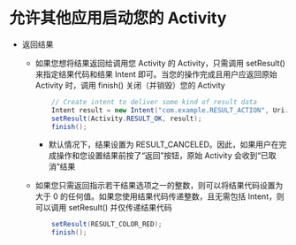 # 允许其他应用启动您的 Activity

+ 返回结果

  + 如果您想将结果返回给调用您 Activity 的 Activity，只需调用 setResult() 来指定结果代码和结果 Intent 即可。当您的操作完成且用户应返回原始 Activity 时，调用 finish() 关闭（并销毁）您的 Activity

    ```java
        // Create intent to deliver some kind of result data
        Intent result = new Intent("com.example.RESULT_ACTION", Uri.parse("content://result_uri"));
        setResult(Activity.RESULT_OK, result);
        finish();
    ```

    + 默认情况下，结果设置为 RESULT_CANCELED。因此，如果用户在完成操作和您设置结果前按了“返回”按钮，原始 Activity 会收到“已取消”结果

  + 如果您只需返回指示若干结果选项之一的整数，则可以将结果代码设置为大于 0 的任何值。如果您使用结果代码传递整数，且无需包括 Intent，则可以调用 setResult() 并仅传递结果代码

    ```java
        setResult(RESULT_COLOR_RED);
        finish();
    ```